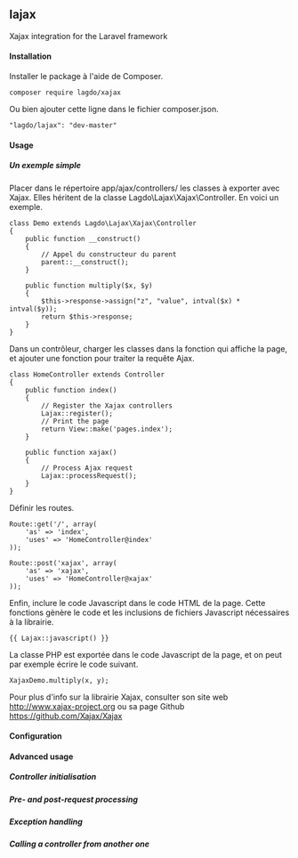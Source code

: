 ## lajax
Xajax integration for the Laravel framework

#### Installation

Installer le package à l'aide de Composer.

```
composer require lagdo/xajax
```

Ou bien ajouter cette ligne dans le fichier composer.json.

```
"lagdo/lajax": "dev-master"
```

#### Usage

##### Un exemple simple

Placer dans le répertoire app/ajax/controllers/ les classes à exporter avec Xajax. Elles héritent de la classe Lagdo\Lajax\Xajax\Controller.
En voici un exemple.

```
class Demo extends Lagdo\Lajax\Xajax\Controller
{
    public function __construct()
    {
        // Appel du constructeur du parent
        parent::__construct();
    }

    public function multiply($x, $y)
    {
        $this->response->assign("z", "value", intval($x) * intval($y));
        return $this->response;
    }
}
```

Dans un contrôleur, charger les classes dans la fonction qui affiche la page, et ajouter une fonction pour traiter la requête Ajax.

```
class HomeController extends Controller
{
    public function index()
    {
        // Register the Xajax controllers
        Lajax::register();
        // Print the page
        return View::make('pages.index');
    }

    public function xajax()
    {
        // Process Ajax request
        Lajax::processRequest();
    }
}
```

Définir les routes.

```
Route::get('/', array(
    'as' => 'index',
    'uses' => 'HomeController@index'
));

Route::post('xajax', array(
    'as' => 'xajax',
    'uses' => 'HomeController@xajax'
));
```

Enfin, inclure le code Javascript dans le code HTML de la page. Cette fonctions gènère le code et les inclusions de fichiers Javascript nécessaires à la librairie.

```
{{ Lajax::javascript() }}
```

La classe PHP est exportée dans le code Javascript de la page, et on peut par exemple écrire le code suivant.

```
XajaxDemo.multiply(x, y);
```

Pour plus d'info sur la librairie Xajax, consulter son site web http://www.xajax-project.org ou sa page Github https://github.com/Xajax/Xajax

#### Configuration


#### Advanced usage

##### Controller initialisation

##### Pre- and post-request processing

##### Exception handling

##### Calling a controller from another one
